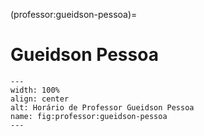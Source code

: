 (professor:gueidson-pessoa)=

# Gueidson Pessoa

```{figure} ../_static/img/professor/gueidson-pessoa.png
---
width: 100%
align: center
alt: Horário de Professor Gueidson Pessoa
name: fig:professor:gueidson-pessoa
---
```


